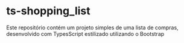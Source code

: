 # ts-shopping_list
Este repositório contém um projeto simples de uma lista de compras, desenvolvido com TypesScript estilizado utilizando o Bootstrap
